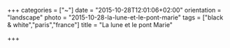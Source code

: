 +++
categories = ["~"]
date = "2015-10-28T12:01:06+02:00"
orientation = "landscape"
photo = "2015-10-28-la-lune-et-le-pont-marie"
tags = ["black & white","paris","france"]
title = "La lune et le pont Marie"

+++
